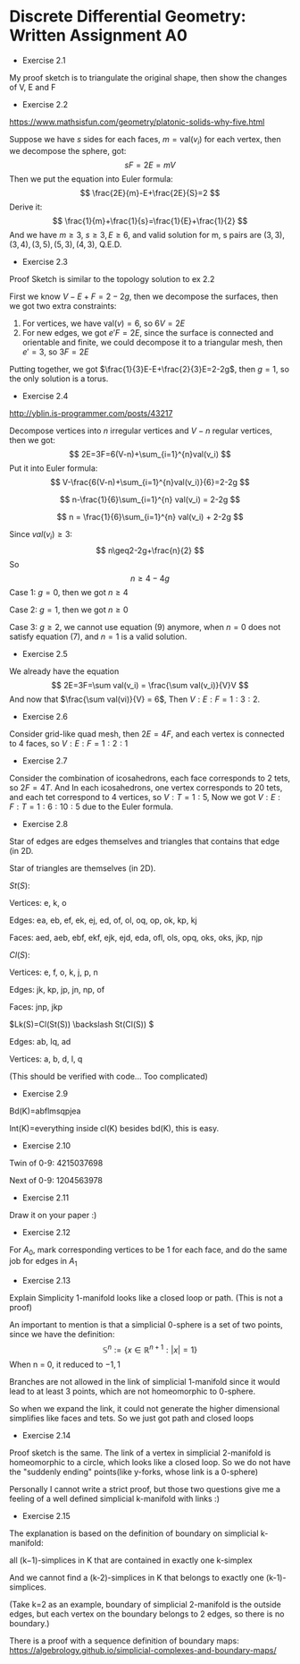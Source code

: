 # Discrete Differential Geometry: Written Assignment A0

- Exercise 2.1

My proof sketch is to triangulate the original shape, then show the changes of V, E and F

- Exercise 2.2

https://www.mathsisfun.com/geometry/platonic-solids-why-five.html

Suppose we have $s$ sides for each faces, $m=\text{val}(v_i)$ for each vertex, then we decompose the sphere, got:
$$
sF=2E=mV
$$
Then we put the equation into Euler formula:
$$
\frac{2E}{m}-E+\frac{2E}{S}=2
$$
Derive it:
$$
\frac{1}{m}+\frac{1}{s}=\frac{1}{E}+\frac{1}{2}
$$
And we have $m \ge 3$, $s \ge 3, E \ge 6$, and valid solution for m, s pairs are $(3,3), (3,4), (3,5), (5,3), (4,3)$, Q.E.D.

- Exercise 2.3

Proof Sketch is similar to the topology solution to ex 2.2

First we know $V-E+F=2-2g$, then we decompose the surfaces, then we got two extra constraints:

1. For vertices, we have $\text{val}(v)=6$, so $6V=2E$
2. For new edges, we got $e'F=2E$, since the surface is connected and orientable and finite, we could decompose it to a triangular mesh, then $e'=3$, so $3F=2E$

Putting together, we got $\frac{1}{3}E-E+\frac{2}{3}E=2-2g$, then $g=1$, so the only solution is a torus.

- Exercise 2.4

http://yblin.is-programmer.com/posts/43217

Decompose vertices into $n$ irregular vertices and $V-n$ regular vertices, then we got:
$$
2E=3F=6(V-n)+\sum_{i=1}^{n}val(v_i)
$$
Put it into Euler formula:
$$
V-\frac{6(V-n)+\sum_{i=1}^{n}val(v_i)}{6}=2-2g
$$

$$
n-\frac{1}{6}\sum_{i=1}^{n} val(v_i) = 2-2g
$$

$$
n = \frac{1}{6}\sum_{i=1}^{n} val(v_i) + 2-2g
$$

Since $val(v_i)\ge3$:
$$
n\geq2-2g+\frac{n}{2}
$$
So
$$
n \geq 4-4g
$$
Case 1: $g=0$, then we got $n \geq 4$

Case 2: $g = 1$, then we got $n \geq 0$ 

Case 3: $g \geq 2$, we cannot use equation (9) anymore, when $n=0$ does not satisfy equation (7), and $n=1$ is a valid solution.

- Exercise 2.5

We already have the equation
$$
2E=3F=\sum val(v_i) = \frac{\sum val(v_i)}{V}V
$$
And now that $\frac{\sum val(vi)}{V} = 6$, Then $V:E:F=1:3:2$. 

- Exercise 2.6

Consider grid-like quad mesh, then $2E=4F$, and each vertex is connected to 4 faces, so $V:E:F=1:2:1$

- Exercise 2.7

Consider the combination of icosahedrons, each face corresponds to 2 tets, so $2F=4T$. And In each icosahedrons, one vertex corresponds to 20 tets, and each tet correspond to 4 vertices, so $V:T=1:5$, Now we got $V:E:F:T=1:6:10:5$ due to the Euler formula.

- Exercise 2.8

Star of edges are edges themselves and triangles that contains that edge (in 2D.

Star of triangles are themselves (in 2D).

$St(S)$:

Vertices: e, k, o

Edges: ea, eb, ef, ek, ej, ed, of, ol, oq, op, ok, kp, kj

Faces: aed, aeb, ebf, ekf, ejk, ejd, eda, ofl, ols, opq, oks, oks, jkp, njp



$Cl(S)$:

Vertices: e, f, o, k, j, p, n

Edges: jk, kp, jp, jn, np, of

Faces: jnp, jkp



$Lk(S)=Cl(St(S)) \backslash St(Cl(S)) $

Edges: ab, lq, ad

Vertices: a, b, d, l, q

(This should be verified with code... Too complicated)

- Exercise 2.9

Bd(K)=abflmsqpjea

Int(K)=everything inside cl(K) besides bd(K), this is easy.

- Exercise 2.10

Twin of 0-9: 4215037698

Next of 0-9: 1204563978

- Exercise 2.11

Draw it on your paper :)

- Exercise 2.12

For $A_0$, mark corresponding vertices to be 1 for each face, and do the same job for edges in $A_1$

- Exercise 2.13

Explain Simplicity 1-manifold looks like a closed loop or path. (This is not a proof)

An important to mention is that a simplicial 0-sphere is a set of two points, since we have the definition: 
$$
\mathbb{S}^n:=\{x\in \mathbb R^{n+1} : |x|=1\}
$$
When n = 0, it reduced to ${-1,1}$

Branches are not allowed in the link of simplicial 1-manifold since it would lead to at least 3 points, which are not homeomorphic to 0-sphere.

So when we expand the link, it could not generate the higher dimensional simplifies like faces and tets. So we just got path and closed loops

- Exercise 2.14

Proof sketch is the same. The link of a vertex in simplicial 2-manifold is homeomorphic to a circle, which looks like a closed loop. So we do not have the "suddenly ending" points(like y-forks, whose link is a 0-sphere)

Personally I cannot write a strict proof, but those two questions give me a feeling of a well defined simplicial k-manifold with links :)

- Exercise 2.15

The explanation is based on the definition of boundary on simplicial k-manifold:

all (k−1)-simplices in K that are contained in exactly one k-simplex

And we cannot find a (k-2)-simplices in K that belongs to exactly one (k-1)-simplices.

(Take k=2 as an example, boundary of simplicial 2-manifold is the outside edges, but each vertex on the boundary belongs to 2 edges, so there is no boundary.)

There is a proof with a sequence definition of boundary maps: https://algebrology.github.io/simplicial-complexes-and-boundary-maps/

